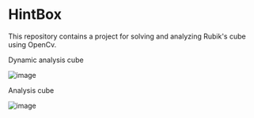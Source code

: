 # HintBox

This repository contains a project for solving and analyzing Rubik's cube using OpenCv.

Dynamic analysis cube

![image](https://github.com/bugemdai/HintBox/blob/master/openCVLibrary343/dynamic%20analysis%20cube.gif)

Analysis cube

![image](https://github.com/bugemdai/HintBox/blob/master/openCVLibrary343/analysis.gif)
